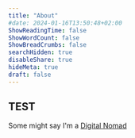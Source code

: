 ```yaml
---
title: "About"
#date: 2024-01-16T13:50:48+02:00
ShowReadingTime: false
ShowWordCount: false
ShowBreadCrumbs: false
searchHidden: true
disableShare: true
hideMeta: true
draft: false
---
```


## TEST

Some might say I'm a [Digital Nomad](https://digtal-nomad.url)

